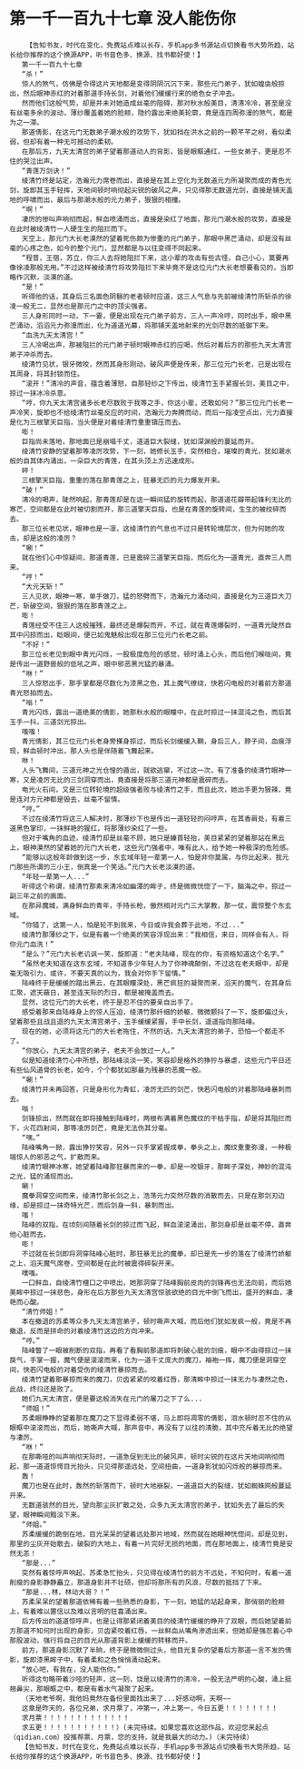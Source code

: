# 第一千一百九十七章 没人能伤你
        【告知书友，时代在变化，免费站点难以长存，手机app多书源站点切换看书大势所趋，站长给你推荐的这个换源APP，听书音色多、换源、找书都好使！】
       第一千一百九十七章
       “杀！”
       惊人的煞气，仿佛是令得这片天地都是变得阴阴沉沉下来，那些元门弟子，犹如蝗虫般掠出，然后眼神赤红的对着那道手持长剑，对着他们缓缓行来的绝色女子冲去。
       然而他们这般气势，却是并未对她造成丝毫的阻碍，那对秋水般美目，清清冷冷，甚至是没有丝毫多余的波动，薄纱覆盖着她的脸颊，隐约露出来绝美轮廓，竟是连四周弥漫的煞气，都是为之一滞。
       那道倩影，在这元门无数弟子潮水般的攻势下，犹如挡在洪水之前的一颗芊芊之树，看似柔弱，但却有着一种无可撼动的柔韧。
       在那后方，九天太清宫的弟子望着那道动人的背影，皆是眼眶通红，一些女弟子，更是忍不住的哭泣出声。
       “青莲万剑诀！”
       绫清竹终是站定，浩瀚元力席卷而出，直接是在其上空化为无数道元力所凝聚而成的青色光剑，旋即其玉手轻挥，天地间顿时响彻起尖锐的破风之声，只见得那无数道光剑，直接是铺天盖地的呼啸而出，最后与那潮水般的元力弟子，狠狠的相撞。
       “啊！”
       凄厉的惨叫声响彻而起，鲜血喷涌而出，直接是染红了地面，那元门潮水般的攻势，直接是在此时被绫清竹一人硬生生的阻拦而下。
       天空上，那元门大长老漠然的望着死伤颇为惨重的元门弟子，那眼中黑芒涌动，却是没有丝毫的心疼之色，如今的整个元门，显然都是与以往变得不同起来。
       “程普，王宿，苏立，你三人去将她阻拦下来，这小辈的攻击有些古怪，自己小心，莫要再像徐凌那般无用。”不过这样被绫清竹将攻势阻拦下来毕竟不是这位元门大长老想要看见的，当即略作沉默，淡漠的道。
       “是！”
       听得他的话，其身后三名面色阴翳的老者顿时应道，这三人气息与先前被绫清竹所斩杀的徐凌一般无二，显然也是那元门之中的顶尖强者。
       三人身形同时一动，下一霎，便是出现在元门弟子前方，三人一声冷哼，同时出手，眼中黑芒涌动，滔滔元力弥漫而出，化为道道光幕，将那铺天盖地射来的光剑尽数的抵御下来。
       “血洗九天太清宫！”
       三人冷喝出声，那被阻拦的元门弟子顿时眼神赤红的应喝，然后对着后方的那些九天太清宫弟子冲杀而去。
       绫清竹见状，银牙微咬，然而其身形刚动，破风声便是传来，那三位元门长老，已是出现在其周身，将其封锁而住。
       “滚开！”清冷的声音，蕴含着薄怒，自那轻纱之下传出，绫清竹玉手紧握长剑，美目之中，掠过一抹冰冷杀意。
       “哼，你九天太清宫诸多长老尽数败于我等之手，你这小辈，还敢如何？”那三位元门长老一声冷笑，旋即也不给绫清竹丝毫反应的时间，浩瀚元力奔腾而动，而后一指凌空点出，元力直接是化为三根擎天巨指，当头便是对着绫清竹重重镇压而去。
       嘭！
       巨指尚未落地，那地面已是崩塌千丈，道道巨大裂缝，犹如深渊般的蔓延而开。
       绫清竹安静的望着那等凌厉攻势，下一刻，她修长玉手，突然相合，璀璨的青光，犹如潮水般的自其体内涌出，一朵巨大的青莲，在其头顶上方迅速成形。
       砰！
       三根擎天巨指，重重的落在那青莲之上，狂暴无匹的元力爆发开来。
       “破！”
       清冷的喝声，陡然响起，那青莲却是在这一瞬间猛的旋转而起，那道道花瓣带起锋利无比的寒芒，空间都是在此时被切割而开，那三道擎天巨指，也是在青莲的旋转间，生生的被绞碎而去。
       那三位长老见状，眼神也是一凛，这绫清竹的气息也不过只是转轮境层次，但为何她的攻击，却是这般的凌厉？
       “唰！”
       就在他们心中惊疑间，那道青莲，已是震碎三道擎天巨指，而后化为一道青光，直奔三人而来。
       “哼！”
       “大元天斩！”
       三人见状，眼神一寒，单手做刀，猛的怒劈而下，浩瀚元力涌动间，直接是化为三道巨大刀芒，斩破空间，狠狠的落在那青莲之上。
       嘭！
       青莲经受不住三人这般摧残，最终还是爆裂而开，不过，就在青莲爆裂时，一道青光陡然自其中闪掠而出，眨眼间，便已如鬼魅般出现在那三位元门长老之前。
       “不好！”
       那三位长老见到眼中青光闪烁，一股极度危险的感觉，顿时涌上心头，而后他们喉咙间，竟是传出一道野兽般的低吼之声，眼中邪恶黑光猛的暴涌。
       “咻！”
       三人惊怒出手，那手掌都是尽数化为漆黑之色，其上魔气缭绕，快若闪电般的对着前方那道青光怒拍而去。
       “嗡！”
       青光闪烁，露出一道绝美的倩影，她那秋水般的眼瞳中，在此时掠过一抹混沌之色，而后其玉手一抖，三道剑光掠出。
       嗤嗤！
       青光倩影，其三位元门长老身旁搽身掠过，而后长剑缓缓入鞘，身后三人，脖子间，血痕浮现，鲜血顿时冲出，那人头也是伴随着飞舞起来。
       咻！
       人头飞舞间，三道元神之光仓惶的遁出，就欲逃窜，不过这一次，有了准备的绫清竹眼神一寒，又是凌厉无比的三剑洞穿而出，竟直接是将那三道元神都是震碎而去。
       电光火石间，又是三位转轮境的超级强者败与绫清竹之手，而且此次，她出手更为狠辣，竟是连对方元神都是毁去，丝毫不留情。
       “哼。”
       不过在绫清竹将这三人解决时，那薄纱下也是传出一道轻轻的闷哼声，在其香肩处，有着三道黑色掌印，一抹鲜艳的猩红，将那薄纱染红了一些。
       但对于嘴角的血迹，绫清竹却是丝毫不顾，她只是螓首轻抬，美目紧紧的望着那站在黑云上，眼神漠然的望着她的元门大长老，这些元门强者中，唯有此人，给予她一种极深的危险感。
       “能够以这般年龄做到这一步，东玄域年轻一辈第一人，怕是非你莫属，与你比起来，我元门那些所谓的三小王，倒真是一个笑话。”元门大长老淡漠的道。
       “年轻一辈第一人...”
       听得这个称谓，绫清竹那素来清冷如幽潭的眸子，终是微微恍惚了一下，脑海之中，掠过一副三年之前的画面。
       在那异魔城，满身鲜血的青年，手持长枪，傲然相对元门三大掌教，那一仗，震惊整个东玄域。
       “你错了，这第一人，怕是轮不到我来，今日或许我会葬于此地，不过...”
       绫清竹那薄纱之下，似是有着一个绝美的笑容浮现出来：“我相信，来日，同样会有人，将你元门血洗！”
       “是么？”元门大长老讥讽一笑，旋即道：“老夫陆峰，现在的你，有资格知道这个名字。”
       “虽然老夫知道在这东玄域，不知道多少年轻人为了你神魂颠倒，不过这在老夫眼中，却是毫无吸引力，或许，不要天真的以为，我会对你手下留情。”
       陆峰终于是缓缓的踏出黑云，在其眼瞳深处，黑芒疯狂的凝聚而来，滔天的魔气，在其身后汇聚，遮天蔽日，甚至连天际的烈日，都是被掩盖而去。
       显然，这位元门的大长老，终于是忍不住的要亲自出手了。
       感受着那来自陆峰身上的惊人压迫，绫清竹那纤细的娇躯，微微颤抖了一下，旋即偏过头，望着那些且战且退的九天太清宫弟子，玉手缓缓紧握，手中长剑，遥遥指向那陆峰。
       现在的她，必须将这元门的大长老拖住，不然的话，九天太清宫的弟子，恐怕一个都走不了。
       “你放心，九天太清宫的弟子，老夫不会放过一人。”
       似是知道绫清竹心中所想，那陆峰淡淡一笑，笑容却是格外的狰狞与暴虐，这些元门平日还有些仙风道骨的长老，如今，个个都犹如那最为残暴的恶魔一般。
       “唰！”
       绫清竹并未再回答，只是身形化为青虹，凌厉无匹的剑芒，快若闪电般的对着那陆峰暴刺而去。
       嗡！
       剑锋掠出，然而就在即将接触到陆峰时，两根布满着黑色魔纹的干枯手指，却是将其阻拦而下，火花四射间，那等凌厉剑芒，竟是无法伤其分毫。
       “嘿。”
       陆峰嘴角一掀，露出狰狞笑容，另外一只手掌紧握成拳，拳头之上，魔纹重重弥漫，一种极端惊人的邪恶之气，扩散而来。
       绫清竹眼神冰寒，她望着陆峰那狂暴而来的一拳，却是一咬银牙，那眸子深处，神妙的混沌之光，猛的涌现而出。
       唰！
       魔拳洞穿空间而来，绫清竹那长剑之上，浩荡元力突然尽数的消散而去，只是在那剑刃边缘，却是掠过一抹奇特光芒，而后剑身一斜，暴刺而出。
       嗤！
       陆峰的双指，在顷刻间随着长剑的掠过而飞起，鲜血滚滚涌出，那剑身却是丝毫不停，直奔他心脏而去。
       嘭！
       不过就在长剑即将洞穿陆峰心脏时，那狂暴无比的魔拳，却已是先一步的落在了绫清竹娇躯之上，滔天魔气席卷，空间都是在此时被震得碎裂开来。
       噗嗤。
       一口鲜血，自绫清竹檀口之中喷出，她那洞穿了陆峰胸前皮肉的剑锋再也无法向前，而后她美眸中掠过一抹悲色，身形在后方那些九天太清宫惊骇欲绝的目光中倒飞而出，盛开的鲜血，凄艳而心酸。
       “清竹师姐！”
       本在撤退的苏柔等众多九天太清宫弟子，顿时嘶声大喊，而后他们犹如发疯一般，竟是不再撤退，反而是拼命的对着绫清竹这边的方向冲来。
       “哼。”
       陆峰瞥了一眼被削断的双指，再看了看胸前那道即将刺破心脏的剑痕，眼中不由得掠过一抹戾气，手掌一握，魔气便是滚滚而来，化为一道千丈庞大的魔刀，袖袍一挥，魔刀便是洞穿空间，快若闪电般的对着受伤的绫清竹暴掠而去。
       绫清竹望着那暴掠而来的魔刀，贝齿紧紧的咬着红唇，那清眸中掠过一抹无力与凄然之色，此战，终归还是败了。
       她们九天太清宫，便是要这般消失在元门的屠刀之下了么...
       “师姐！”
       苏柔眼睁睁的望着那在魔刀之下显得柔弱不堪，马上即将凋零的倩影，泪水顿时忍不住的从眼眶中滚滚而出，而后，她嘶声大喊，那声音中，再没有了以往的清脆，其中充斥着无比的绝望与凄厉。
       “咻！”
       在那嘶哑的叫声响彻天际时，一道急促到无比的破风声，顿时尖锐的在这片天地间响彻而起，那一道道惊愕目光抬头，只见得那遥远处，空间扭曲，一道身影犹如闪烁般的暴掠而来。
       轰！
       魔刀也是在此时，轰然的斩落而下，顿时大地崩裂，一道道巨大的裂缝，犹如蜘蛛网般蔓延开来。
       无数道骇然的目光，望向那尘灰扩散之处，众多九天太清宫的弟子，犹如失去了最后的失望，眼神瞬间黯淡下来。
       “师姐。”
       苏柔缓缓的跪倒在地，目光呆呆的望着远处那片地域，然而就在她眼神恍惚间，却是见到，那里的尘灰开始散去，破裂的大地上，有着一片完好无损的地面，而在那地面上，绫清竹竟是安然无恙！
       “那是...”
       突然有着惊呼声响起，苏柔急忙抬头，只见得在绫清竹的前方不远处，不知何时，有着一道削瘦的身影静静矗立，那道身影并不壮硕，但却将那所有的风浪，尽数的抵挡了下来。
       “那是...林，林动大哥？！”
       苏柔呆呆的望着那道依稀有着一些熟悉的身影，下一刻，她猛的站起身来，那俏丽的脸颊上，有着难以置信以及难以言明的狂喜涌出来。
       后方传出的道道惊呼声，也是让得那紧闭着美目的绫清竹缓缓的睁开了双眼，而后她望着前方那道不知何时出现的身影，贝齿紧咬着红唇，一丝鲜血从嘴角渗透出来，但她却是强忍着心中那股波动，强行将自己的目光从那道背影上缓缓的转移而开。
       前方，那道身影沉默了半晌，终于是微微侧过头，他目光复杂的望着后方那道一言不发的倩影，旋即漆黑眸子中，有着柔和之色悄悄涌动起来。
       “放心吧，有我在，没人能伤你。”
       听得这句略带着沙哑的轻声，这一刻，饶是以绫清竹的清冷，一股无法严明的心酸，涌上挺翘鼻尖，那眼眶之中，都是有着水气凝聚了起来。
       （天地老爷啊，我他妈竟然在备份里面找出来了...好感动啊，天啊~~
       这章是昨天的，各位兄弟，求月票了，冲第一，冲上第一，今日五更！！！！！！！！
       求月票！！！！！！！！！！！！！
       求五更！！！！！！！！！！！）(未完待续。如果您喜欢这部作品，欢迎您来起点（qidian.com）投推荐票、月票，您的支持，就是我最大的动力。)（未完待续）
       【告知书友，时代在变化，免费站点难以长存，手机app多书源站点切换看书大势所趋，站长给你推荐的这个换源APP，听书音色多、换源、找书都好使！】